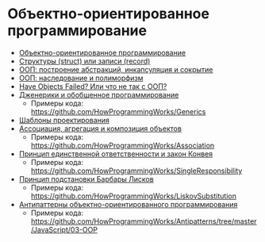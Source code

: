 # Объектно-ориентированное программирование

- [Объектно-ориентированное программирование](https://youtu.be/r4ReQlVtfgQ)
- [Структуры (struct) или записи (record)](https://youtu.be/Wb7o_kK4aH4)
- [ООП: построение абстракций, инкапсуляция и сокрытие](https://youtu.be/sQwF6-bYeDM)
- [ООП: наследование и полиморфизм](https://youtu.be/8OuzIAuMfjw)
- [Have Objects Failed? Или что не так с ООП?](https://youtu.be/4yO5OS0vPSw)
- [Дженерики и обобщенное программирование](https://youtu.be/r6W2z3DQhoI)
  - Примеры кода: https://github.com/HowProgrammingWorks/Generics
- [Шаблоны проектирования](Patterns.md)
- [Ассоциация, агрегация и композиция объектов](https://www.youtube.com/watch?v=tOIcBrzezK0)
  - Примеры кода: https://github.com/HowProgrammingWorks/Association
- [Принцип единственной ответственности и закон Конвея](https://youtu.be/o4bQywkBKOI)
  - Примеры кода: https://github.com/HowProgrammingWorks/SingleResponsibility
- [Принцип подстановки Барбары Лисков](https://youtu.be/RbhYxygxroc)
  - Примеры кода: https://github.com/HowProgrammingWorks/LiskovSubstitution
- [Антипаттерны объектно-ориентированного программирования](https://youtu.be/9d5TG1VsLeU)
  - Примеры кода: https://github.com/HowProgrammingWorks/Antipatterns/tree/master/JavaScript/03-OOP
